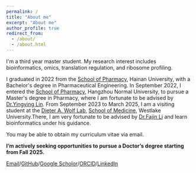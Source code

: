 ```yaml
---
permalink: /
title: "About me"
excerpt: "About me"
author_profile: true
redirect_from: 
  - /about/
  - /about.html
---
```


I'm a third year master student. My research interest includes bioinformatics, omics, translation regulation, and ribosome profiling.

I graduated in 2022 from the [School of Pharmacy](https://pharm.hainanu.edu.cn/), Hainan University, with a Bachelor's degree in Pharmaceutical Engineering. In September 2022, I entered the [School of Pharmacy](https://pharmacy.hznu.edu.cn/), Hangzhou Normal University, to pursue a Master's degree in Pharmacy, where I am fortunate to be advised by [Dr.Yingying Lin](https://orcid.org/0009-0008-7341-8260). From September 2023 to March 2025, I am a visiting student at the [Dieter A. Wolf Lab](https://www.dieter-wolf-lab-westlakeuniversity.cn/), [School of Medicine](https://medicine.westlake.edu.cn/About/Overview/), Westlake University.There, I am very fortunate to be advised by [Dr.Fajin Li](https://scholar.google.com/citations?hl=en&user=Vj3JwOkAAAAJ) and learn bioinformatics under his guidance.

You may be able to obtain my curriculum vitae via email.

**I’m actively seeking opportunities to pursue a Doctor’s degree starting from Fall 2025.**

[Email](mailto:Zheyu-Ding@outlook.com)/[GitHub](https://github.com/Zheyu-Ding/)/[Google Scholor](https://scholar.google.com/citations?user=-qHpbDIAAAAJ&hl=en)/[ORCID](https://orcid.org/0009-0002-9560-0369)/[LinkedIn](http://www.linkedin.com/in/zheyuding)
